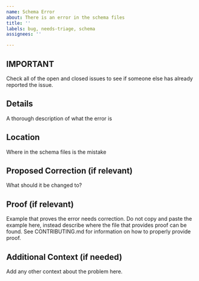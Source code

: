 ```yaml
---
name: Schema Error
about: There is an error in the schema files
title: ''
labels: bug, needs-triage, schema
assignees: ''

---
```


## **IMPORTANT**
Check all of the open and closed issues to see if someone else has already reported the issue.

## Details
A thorough description of what the error is

## Location
Where in the schema files is the mistake

## Proposed Correction (if relevant)
What should it be changed to?

## Proof (if relevant)
Example that proves the error needs correction. Do not copy and paste the example here, instead describe where the
file that provides proof can be found. See CONTRIBUTING.md for information on how to properly
provide proof.

## Additional Context (if needed)
Add any other context about the problem here.
